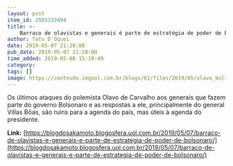 ```yaml
---
layout: post
item_id: 2585132494
title: >-
    Barraco de olavistas e generais é parte de estratégia de poder de Bolsonaro
author: Tatu D'Oquei
date: 2019-05-07 21:28:00
pub_date: 2019-05-07 21:28:00
time_added: 2019-05-08 15:19:49
category: 
tags: []
image: https://conteudo.imguol.com.br/blogs/61/files/2019/05/olavo_bolsonaro-615x300.jpg
---
```


Os últimos ataques do polemista Olavo de Carvalho aos generais que fazem parte do governo Bolsonaro e as respostas a ele, principalmente do general Villas Bôas, são ruins para a agenda do país, mas úteis à agenda do presidente.

**Link:** [https://blogdosakamoto.blogosfera.uol.com.br/2019/05/07/barraco-de-olavistas-e-generais-e-parte-de-estrategia-de-poder-de-bolsonaro/](https://blogdosakamoto.blogosfera.uol.com.br/2019/05/07/barraco-de-olavistas-e-generais-e-parte-de-estrategia-de-poder-de-bolsonaro/)

